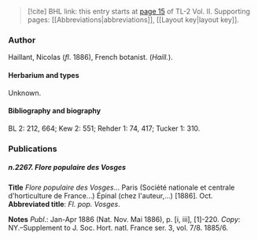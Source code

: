 > [!cite] BHL link: this entry starts at [page 15](https://www.biodiversitylibrary.org/item/103253#page/41/mode/1up) of TL-2 Vol. II.
> Supporting pages: [[Abbreviations|abbreviations]], [[Layout key|layout key]].

### Author

Haillant, Nicolas (*fl*. 1886), French botanist. (*Haill.*).

#### Herbarium and types

Unknown.

#### Bibliography and biography

BL 2: 212, 664; Kew 2: 551; Rehder 1: 74, 417; Tucker 1: 310.

### Publications

##### n.2267. Flore populaire des Vosges

**Title**
*Flore populaire des Vosges*... Paris (Société nationale et centrale d'horticulture de France...) Épinal (chez l'auteur,...) \[1886\]. Oct.
**Abbreviated title**: *Fl. pop. Vosges*.

**Notes**
*Publ*.: Jan-Apr 1886 (Nat. Nov. Mai 1886), p. \[i, iii\], \[1\]-220. *Copy*: NY.–Supplement to J. Soc. Hort. natl. France ser. 3, vol. 7/8. 1885/6.

